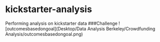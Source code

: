 # kickstarter-analysis
Performing analysis on kickstarter data
###Challenge
![outcomesbasedongoal](Desktop⁩/Data Analysis Berkeley⁩/⁨Crowdfunding Analysis⁩/outcomesbasedongoal.png)
